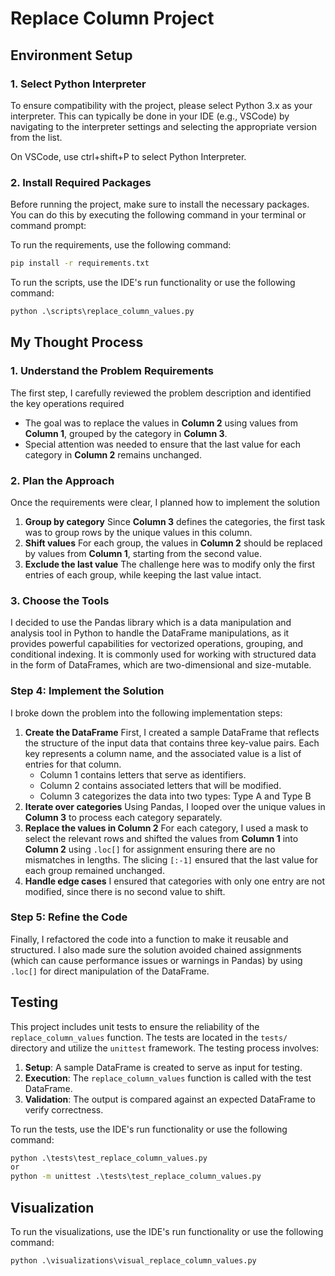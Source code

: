 # Replace Column Project

## Environment Setup

### 1. Select Python Interpreter

To ensure compatibility with the project, please select Python 3.x as your interpreter. This can typically be done in your IDE (e.g., VSCode) by navigating to the interpreter settings and selecting the appropriate version from the list.

On VSCode, use ctrl+shift+P to select Python Interpreter.

### 2. Install Required Packages

Before running the project, make sure to install the necessary packages. You can do this by executing the following command in your terminal or command prompt:

To run the requirements, use the following command:

```cmd
pip install -r requirements.txt
```

To run the scripts, use the IDE's run functionality or use the following command:

```cmd
python .\scripts\replace_column_values.py
```

## My Thought Process

### 1. **Understand the Problem Requirements**

The first step, I carefully reviewed the problem description and identified the key operations required

- The goal was to replace the values in **Column 2** using values from **Column 1**, grouped by the category in **Column 3**.
- Special attention was needed to ensure that the last value for each category in **Column 2** remains unchanged.

### 2. **Plan the Approach**

Once the requirements were clear, I planned how to implement the solution

1. **Group by category**
   Since **Column 3** defines the categories, the first task was to group rows by the unique values in this column.
2. **Shift values**
   For each group, the values in **Column 2** should be replaced by values from **Column 1**, starting from the second value.
3. **Exclude the last value**
   The challenge here was to modify only the first entries of each group, while keeping the last value intact.

### 3. **Choose the Tools**

I decided to use the Pandas library which is a data manipulation and analysis tool in Python to handle the DataFrame manipulations, as it provides powerful capabilities for vectorized operations, grouping, and conditional indexing. It is commonly used for working with structured data in the form of DataFrames, which are two-dimensional and size-mutable.

### Step 4: **Implement the Solution**

I broke down the problem into the following implementation steps:

1. **Create the DataFrame**
   First, I created a sample DataFrame that reflects the structure of the input data that contains three key-value pairs. Each key represents a column name, and the associated value is a list of entries for that column.
   - Column 1 contains letters that serve as identifiers.
   - Column 2 contains associated letters that will be modified.
   - Column 3 categorizes the data into two types: Type A and Type B
2. **Iterate over categories**
   Using Pandas, I looped over the unique values in **Column 3** to process each category separately.
3. **Replace the values in Column 2**
   For each category, I used a mask to select the relevant rows and shifted the values from **Column 1** into **Column 2** using `.loc[]` for assignment ensuring there are no mismatches in lengths. The slicing `[:-1]` ensured that the last value for each group remained unchanged.
4. **Handle edge cases**
   I ensured that categories with only one entry are not modified, since there is no second value to shift.

### Step 5: **Refine the Code**

Finally, I refactored the code into a function to make it reusable and structured. I also made sure the solution avoided chained assignments (which can cause performance issues or warnings in Pandas) by using `.loc[]` for direct manipulation of the DataFrame.

## Testing

This project includes unit tests to ensure the reliability of the `replace_column_values` function. The tests are located in the `tests/` directory and utilize the `unittest` framework. The testing process involves:

1. **Setup**: A sample DataFrame is created to serve as input for testing.
2. **Execution**: The `replace_column_values` function is called with the test DataFrame.
3. **Validation**: The output is compared against an expected DataFrame to verify correctness.

To run the tests, use the IDE's run functionality or use the following command:

```cmd
python .\tests\test_replace_column_values.py
or
python -m unittest .\tests\test_replace_column_values.py

```

## Visualization

To run the visualizations, use the IDE's run functionality or use the following command:

```cmd
python .\visualizations\visual_replace_column_values.py
```
